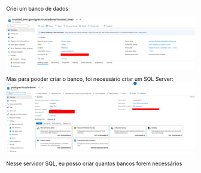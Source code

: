 Criei um banco de dados:

![Banco](images/database.png)

Mas para pooder criar o banco, foi necessário criar um SQL Server:
![Banco](images/sql_server.png)

Nesse servidor SQL, eu posso criar quantos bancos forem necessários
